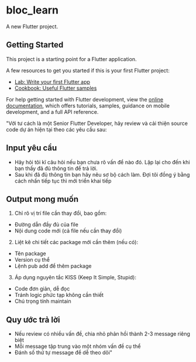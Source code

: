 # bloc_learn

A new Flutter project.

## Getting Started

This project is a starting point for a Flutter application.

A few resources to get you started if this is your first Flutter project:

- [Lab: Write your first Flutter app](https://docs.flutter.dev/get-started/codelab)
- [Cookbook: Useful Flutter samples](https://docs.flutter.dev/cookbook)

For help getting started with Flutter development, view the
[online documentation](https://docs.flutter.dev/), which offers tutorials,
samples, guidance on mobile development, and a full API reference.






"Với tư cách là một Senior Flutter Developer, hãy review và cải thiện source code dự án hiện tại theo các yêu cầu sau:
## Input yêu cầu
- Hãy hỏi tôi kĩ câu hỏi nếu bạn chưa rõ vấn để nào đó. Lặp lại cho đến khi bạn thấy đã đủ thông tin để trả lời.
- Sau khi đã đủ thông tin bạn hãy nêu sơ bộ cách làm. Đợi tôi đồng ý bằng cách nhấn tiếp tục thì mới triển khai tiếp
## Output mong muốn
1. Chỉ rõ vị trí file cần thay đổi, bao gồm:
  - Đường dẫn đầy đủ của file
  - Nội dung code mới (cả file nếu cần thay đổi)
2. Liệt kê chi tiết các package mới cần thêm (nếu có):
  - Tên package
  - Version cụ thể
  - Lệnh pub add để thêm package
3. Áp dụng nguyên tắc KISS (Keep It Simple, Stupid):
  - Code đơn giản, dễ đọc
  - Tránh logic phức tạp không cần thiết
  - Chú trọng tính maintain
## Quy ước trả lời
- Nếu review có nhiều vấn đề, chia nhỏ phản hồi thành 2-3 message riêng biệt
- Mỗi message tập trung vào một nhóm vấn đề cụ thể
- Đánh số thứ tự message để dễ theo dõi"